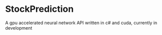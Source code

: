 # StockPrediction

A gpu accelerated neural network API written in c# and cuda, currently in development
